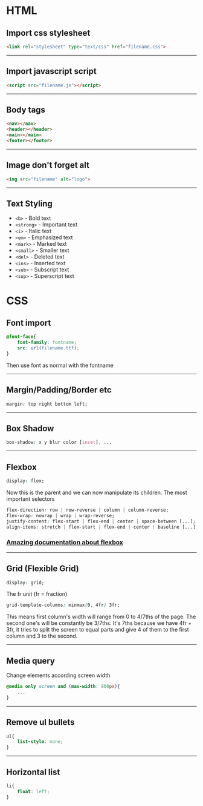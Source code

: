 # HTML
## Import css stylesheet
```html
<link rel="stylesheet" type="text/css" href="filename.css">
```
-----------------------------------------
## Import javascript script
```html
<script src="filename.js"></script>
```
-----------------------------------------
## Body tags
```html
<nav></nav>
<header></header>
<main></main>
<footer></footer>
```
-----------------------------------------
## Image don't forget alt
```html
<img src="filename" alt="logo">
```
-----------------------------------------
## Text Styling
* `<b>` - Bold text
* `<strong>` - Important text
* `<i>` - Italic text
* `<em>` - Emphasized text
* `<mark>` - Marked text
* `<small>` - Smaller text
* `<del>` - Deleted text
* `<ins>` - Inserted text
* `<sub>` - Subscript text
* `<sup>` - Superscript text
# CSS
## Font import
```css
@font-face{
    font-family: fontname;
    src: url(filename.ttf);
}
```
Then use font as normal with the fontname

--------------
## Margin/Padding/Border etc
```css
margin: top right bottom left;
```
----------
## Box Shadow
```css
box-shadow: x y blur color [inset], ...
```
-----
## Flexbox
```css
display: flex;
```
Now this is the parent and we can now manipulate its children. The most important selectors
```css
flex-direction: row | row-reverse | column | column-reverse;
flex-wrap: nowrap | wrap | wrap-reverse;
justify-content: flex-start | flex-end | center | space-between [...];
align-items: stretch | flex-start | flex-end | center | baseline [...];
```
### [Amazing documentation about flexbox](https://css-tricks.com/snippets/css/a-guide-to-flexbox/)

-----------
## Grid (Flexible Grid)
```css
display: grid;
```
The fr unit (fr = fraction)
```css
grid-template-columns: minmax(0, 4fr) 3fr;
```
This means first column's width will range from 0 to 4/7ths of the page. The second one's will be constantly be 3/7ths. It's 7ths because we have 4fr + 3fr, it tries to split the screen to equal parts and give 4 of them to the first column and 3 to the second.

----------
## Media query
Change elements according screen width
```css
@media only screen and (max-width: 800px){
    ...
}
```
---------
## Remove ul bullets
```css
ul{
    list-style: none;
}
```
-----------
## Horizontal list
```css
li{
    float: left;
}
```